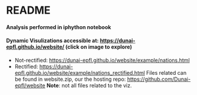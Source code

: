 # README

#### Analysis performed in iphython notebook

#### Dynamic Visulizations accessible at: https://dunai-epfl.github.io/website/ (click on image to explore)
* Not-rectified: https://dunai-epfl.github.io/website/example/nations.html
* Rectified: https://dunai-epfl.github.io/website/example/nations_rectified.html
Files related can be found in website.zip, our the hosting repo: https://github.com/Dunai-epfl/website
**Note**: not all files related to the viz. 


